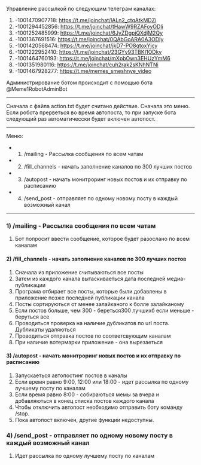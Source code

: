 Управление рассылкой по следующим телеграм каналах:
1) -1001470907718: https://t.me/joinchat/lALn2_ctqAtkMDZi
2) -1001294452856: https://t.me/joinchat/tHawW9RZAFoyODli
3) -1001252485999: https://t.me/joinchat/6JyZDgpiQXdjM2Qy
4) -1001367691516: https://t.me/joinchat/0QAbGoARA0A3ODIy
5) -1001420568474: https://t.me/joinchat/jkD7-PO8qtoxYjcy
6) -1001222952410: https://t.me/joinchat/23GYv93TBKI1ODky
7) -1001464760193: https://t.me/joinchat/mXpbOwn3EHUzYmM6
8) -1001351980116: https://t.me/joinchat/cuh2rak2sKNhNTNi
9) -1001467928277: https://t.me/memes_smeshnye_video


Администрирование ботом происходит с помощью бота @Meme1RobotAdminBot

-----

Сначала с файла action.txt будет считано действие. Сначала это меню.
Если робота прерветься во время автопоста, то при запуске бота следующий раз автоматичесски будет включен автопост.

-----

Меню:
* 1) /mailing - Рассылка сообщения по всем чатам
* 2) /fill_channels - начать заполнение каналов по 300 лучших постов
* 3) /autopost - начать монитроринг новых постов и их отправку по расписанию
* 4) /send_post - отправляет по одному новому посту в каждый возможный канал

-----

### 1) /mailing - Рассылка сообщения по всем чатам
1. Бот попросит ввести сообщение, которое будет разослано по всем каналам


#### 2) /fill_channels - начать заполнение каналов по 300 лучших постов
1. Сначала из приложение считываються все посты
2. Затем из каждого канала вытаскиваеться дата последней медиа-публикации
3. Програма отбирает все посты, которые были добавлены в приложение позже последней публикации канала
4. Посты сортируються от менее залайканого к болле залайканому
5. Если постов больше, чем 300 - береться300 лучшихб если меньше - беруться все
6. Проводиться проверка на наличие дубликатов по url поста. Дубликаты удаляються
7. Проводиться отправка постов по соответсвующим каналам
8. При наличие вотермарки приложение - она вырезаеться


#### 3) /autopost - начать монитроринг новых постов и их отправку по расписанию
1. Запускаеться автопостинг постов в каналы
2. Если время равно 9:00, 12:00 или 18:00 - идет рассылка по одному лучшему посту по каналам
3. Если время равно 8:00 - собираються мемы за вчера и добавляються в конец списка постов каждого канала
4. Чтобы отключить автопост необходимо отправить боту команду /stop. 
5. Пока автопост включен, другие функции недоступны.


### 4) /send_post - отправляет по одному новому посту в каждый возможный канал
1. Идет рассылка по одному лучшему посту по каналам




